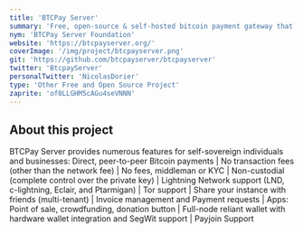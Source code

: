 ```yaml
---
title: 'BTCPay Server'
summary: 'Free, open-source & self-hosted bitcoin payment gateway that allows self-sovereign individuals and businesses to accept bitcoin payments online or in person without any fees.'
nym: 'BTCPay Server Foundation'
website: 'https://btcpayserver.org/'
coverImage: '/img/project/btcpayserver.png'
git: 'https://github.com/btcpayserver/btcpayserver'
twitter: 'BtcpayServer'
personalTwitter: 'NicolasDorier'
type: 'Other Free and Open Source Project'
zaprite: 'of0LLGHM5cAGu4seVNNN'
---
```


## About this project

BTCPay Server provides numerous features for self-sovereign individuals and businesses: Direct, peer-to-peer Bitcoin payments | No transaction fees (other than the network fee) | No fees, middleman or KYC | Non-custodial (complete control over the private key) | Lightning Network support (LND, c-lightning, Eclair, and Ptarmigan) | Tor support | Share your instance with friends (multi-tenant) | Invoice management and Payment requests | Apps: Point of sale, crowdfunding, donation button | Full-node reliant wallet with hardware wallet integration and SegWit support | Payjoin Support
